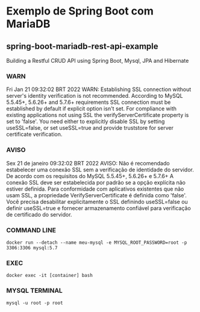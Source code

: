 # Exemplo de Spring Boot com MariaDB
## spring-boot-mariadb-rest-api-example
Building a Restful CRUD API using Spring Boot, Mysql, JPA and Hibernate

### WARN
Fri Jan 21 09:32:02 BRT 2022 WARN: Establishing SSL connection without server's identity verification is not recommended. According to MySQL 5.5.45+, 5.6.26+ and 5.7.6+ requirements SSL connection must be established by default if explicit option isn't set. For compliance with existing applications not using SSL the verifyServerCertificate property is set to 'false'. You need either to explicitly disable SSL by setting useSSL=false, or set useSSL=true and provide truststore for server certificate verification.

### AVISO
Sex 21 de janeiro 09:32:02 BRT 2022 AVISO: Não é recomendado estabelecer uma conexão SSL sem a verificação de identidade do servidor. De acordo com os requisitos do MySQL 5.5.45+, 5.6.26+ e 5.7.6+ A conexão SSL deve ser estabelecida por padrão se a opção explícita não estiver definida. Para conformidade com aplicativos existentes que não usam SSL, a propriedade VerifyServerCertificate é definida como 'false'. Você precisa desabilitar explicitamente o SSL definindo useSSL=false ou definir useSSL=true e fornecer armazenamento confiável para verificação de certificado do servidor.

### COMMAND LINE
```
docker run --detach --name meu-mysql -e MYSQL_ROOT_PASSWORD=root -p 3306:3306 mysql:5.7
```

### EXEC
```
docker exec -it [container] bash
```
### MYSQL TERMINAL
```
mysql -u root -p root
```


